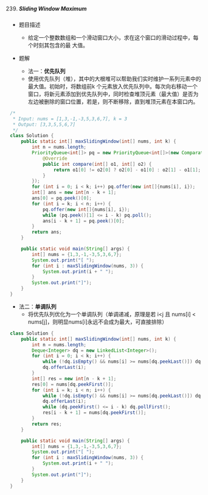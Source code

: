 239. ##### Sliding Window Maximum

- 题目描述
  - 给定一个整数数组和一个滑动窗口大小，求在这个窗口的滑动过程中，每个时刻其包含的最 大值。

- 题解
  - 法一：**优先队列**
  - 使用优先队列（堆），其中的大根堆可以帮助我们实时维护一系列元素中的最大值。初始时，将数组前k 个元素放入优先队列中。每次向右移动一个窗口，将新元素添加到优先队列中，同时检查堆顶元素（最大值）是否为左边被删除的窗口位置，若是，则不断移除，直到堆顶元素在本窗口内。

```java
/*
 * Input: nums = [1,3,-1,-3,5,3,6,7], k = 3
 * Output: [3,3,5,5,6,7]
 */
class Solution {
    public static int[] maxSlidingWindow(int[] nums, int k) {
        int n = nums.length;
        PriorityQueue<int[]> pq = new PriorityQueue<int[]>(new Comparator<int[]>() {
            @Override
            public int compare(int[] o1, int[] o2) {
                return o1[0] != o2[0] ? o2[0] - o1[0] : o2[1] - o1[1];
            }
        });
        for (int i = 0; i < k; i++) pq.offer(new int[]{nums[i], i});
        int[] ans = new int[n - k + 1];
        ans[0] = pq.peek()[0];
        for (int i = k; i < n; i++) {
            pq.offer(new int[]{nums[i], i});
            while (pq.peek()[1] <= i - k) pq.poll();
            ans[i - k + 1] = pq.peek()[0];
        }
        return ans;
    }

    public static void main(String[] args) {
        int[] nums = {1,3,-1,-3,5,3,6,7};
        System.out.print("[ ");
        for (int i : maxSlidingWindow(nums, 3)) {
            System.out.print(i + " ");
        }
        System.out.print("]");
    }
}
```

- 法二：**单调队列**
  - 将优先队列优化为一个单调队列（单调递减，原理是若 i<j 且 nums[i] < nums[j]，则明显nums[i]永远不会成为最大，可直接排除）

```java
class Solution {
    public static int[] maxSlidingWindow(int[] nums, int k) {
        int n = nums.length;
        Deque<Integer> dq = new LinkedList<Integer>();
        for (int i = 0; i < k; i++) {
            while (!dq.isEmpty() && nums[i] >= nums[dq.peekLast()]) dq.pollLast();
            dq.offerLast(i);
        }
        int[] res = new int[n - k + 1];
        res[0] = nums[dq.peekFirst()];
        for (int i = k; i < n; i++) {
            while (!dq.isEmpty() && nums[i] >= nums[dq.peekLast()]) dq.pollLast();
            dq.offerLast(i);
            while (dq.peekFirst() <= i - k) dq.pollFirst();
            res[i - k + 1] = nums[dq.peekFirst()];
        }
        return res;
    }

    public static void main(String[] args) {
        int[] nums = {1,3,-1,-3,5,3,6,7};
        System.out.print("[ ");
        for (int i : maxSlidingWindow(nums, 3)) {
            System.out.print(i + " ");
        }
        System.out.print("]");
    }
}
```

